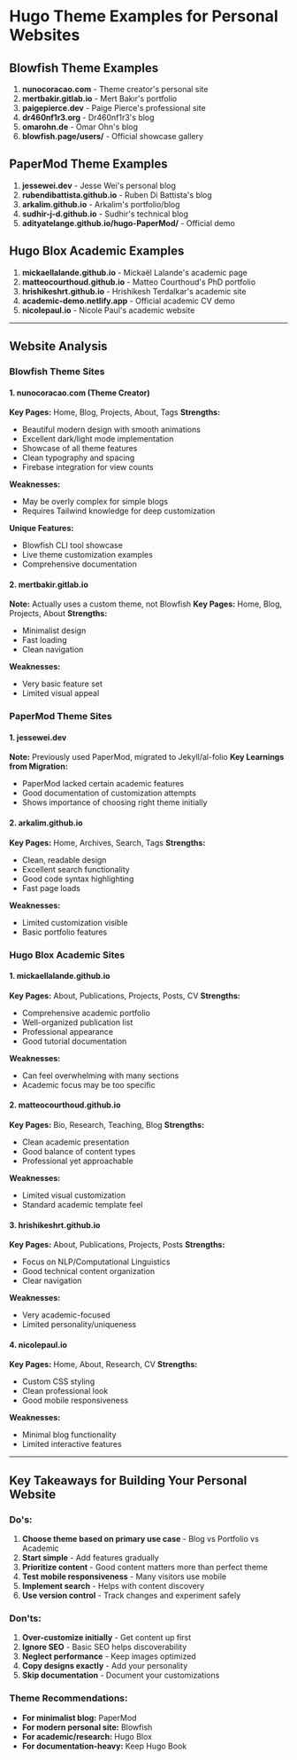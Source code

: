 # Hugo Theme Examples for Personal Websites

## Blowfish Theme Examples

1. **nunocoracao.com** - Theme creator's personal site
2. **mertbakir.gitlab.io** - Mert Bakır's portfolio
3. **paigepierce.dev** - Paige Pierce's professional site
4. **dr460nf1r3.org** - Dr460nf1r3's blog
5. **omarohn.de** - Omar Ohn's blog
6. **blowfish.page/users/** - Official showcase gallery

## PaperMod Theme Examples

1. **jessewei.dev** - Jesse Wei's personal blog
2. **rubendibattista.github.io** - Ruben Di Battista's blog
3. **arkalim.github.io** - Arkalim's portfolio/blog
4. **sudhir-j-d.github.io** - Sudhir's technical blog
5. **adityatelange.github.io/hugo-PaperMod/** - Official demo

## Hugo Blox Academic Examples

1. **mickaellalande.github.io** - Mickaël Lalande's academic page
2. **matteocourthoud.github.io** - Matteo Courthoud's PhD portfolio
3. **hrishikeshrt.github.io** - Hrishikesh Terdalkar's academic site
4. **academic-demo.netlify.app** - Official academic CV demo
5. **nicolepaul.io** - Nicole Paul's academic website

---

## Website Analysis

### Blowfish Theme Sites

#### 1. nunocoracao.com (Theme Creator)
**Key Pages:** Home, Blog, Projects, About, Tags
**Strengths:**
- Beautiful modern design with smooth animations
- Excellent dark/light mode implementation
- Showcase of all theme features
- Clean typography and spacing
- Firebase integration for view counts

**Weaknesses:**
- May be overly complex for simple blogs
- Requires Tailwind knowledge for deep customization

**Unique Features:**
- Blowfish CLI tool showcase
- Live theme customization examples
- Comprehensive documentation

#### 2. mertbakir.gitlab.io
**Note:** Actually uses a custom theme, not Blowfish
**Key Pages:** Home, Blog, Projects, About
**Strengths:**
- Minimalist design
- Fast loading
- Clean navigation

**Weaknesses:**
- Very basic feature set
- Limited visual appeal

### PaperMod Theme Sites

#### 1. jessewei.dev
**Note:** Previously used PaperMod, migrated to Jekyll/al-folio
**Key Learnings from Migration:**
- PaperMod lacked certain academic features
- Good documentation of customization attempts
- Shows importance of choosing right theme initially

#### 2. arkalim.github.io
**Key Pages:** Home, Archives, Search, Tags
**Strengths:**
- Clean, readable design
- Excellent search functionality
- Good code syntax highlighting
- Fast page loads

**Weaknesses:**
- Limited customization visible
- Basic portfolio features

### Hugo Blox Academic Sites

#### 1. mickaellalande.github.io
**Key Pages:** About, Publications, Projects, Posts, CV
**Strengths:**
- Comprehensive academic portfolio
- Well-organized publication list
- Professional appearance
- Good tutorial documentation

**Weaknesses:**
- Can feel overwhelming with many sections
- Academic focus may be too specific

#### 2. matteocourthoud.github.io
**Key Pages:** Bio, Research, Teaching, Blog
**Strengths:**
- Clean academic presentation
- Good balance of content types
- Professional yet approachable

**Weaknesses:**
- Limited visual customization
- Standard academic template feel

#### 3. hrishikeshrt.github.io
**Key Pages:** About, Publications, Projects, Posts
**Strengths:**
- Focus on NLP/Computational Linguistics
- Good technical content organization
- Clear navigation

**Weaknesses:**
- Very academic-focused
- Limited personality/uniqueness

#### 4. nicolepaul.io
**Key Pages:** Home, About, Research, CV
**Strengths:**
- Custom CSS styling
- Clean professional look
- Good mobile responsiveness

**Weaknesses:**
- Minimal blog functionality
- Limited interactive features

---

## Key Takeaways for Building Your Personal Website

### Do's:
1. **Choose theme based on primary use case** - Blog vs Portfolio vs Academic
2. **Start simple** - Add features gradually
3. **Prioritize content** - Good content matters more than perfect theme
4. **Test mobile responsiveness** - Many visitors use mobile
5. **Implement search** - Helps with content discovery
6. **Use version control** - Track changes and experiment safely

### Don'ts:
1. **Over-customize initially** - Get content up first
2. **Ignore SEO** - Basic SEO helps discoverability
3. **Neglect performance** - Keep images optimized
4. **Copy designs exactly** - Add your personality
5. **Skip documentation** - Document your customizations

### Theme Recommendations:
- **For minimalist blog:** PaperMod
- **For modern personal site:** Blowfish
- **For academic/research:** Hugo Blox
- **For documentation-heavy:** Keep Hugo Book
